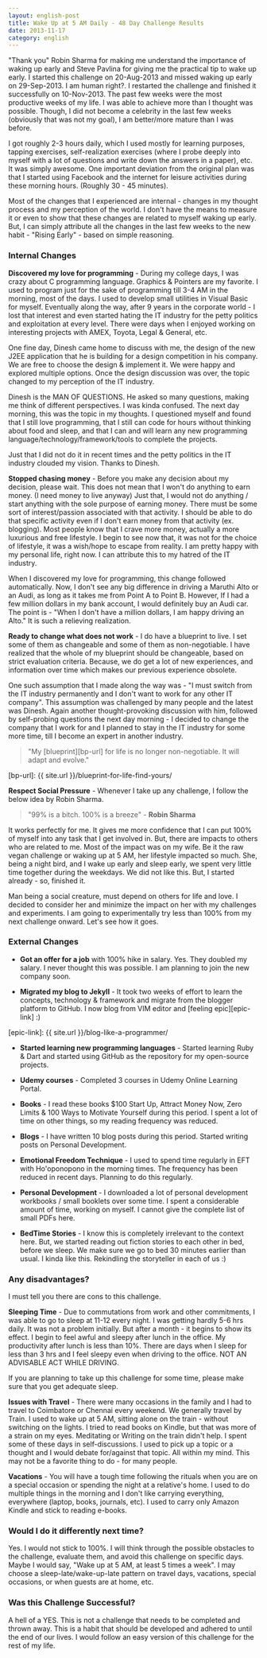 ```yaml
---
layout: english-post
title: Wake Up at 5 AM Daily - 48 Day Challenge Results
date: 2013-11-17
category: english
---
```


"Thank you" Robin Sharma for making me understand the importance of waking up early and Steve Pavlina for giving me the practical tip to wake up early. I started this challenge on 20-Aug-2013 and missed waking up early on 29-Sep-2013. I am human right?. I restarted the challenge and finished it successfully on 10-Nov-2013. The past few weeks were the most productive weeks of my life. I was able to achieve more than I thought was possible. Though, I did not become a celebrity in the last few weeks (obviously that was not my goal), I am better/more mature than I was before.  

I got roughly 2-3 hours daily, which I used mostly for learning purposes, tapping exercises, self-realization exercises (where I probe deeply into myself with a lot of questions and write down the answers in a paper), etc. It was simply awesome. One important deviation from the original plan was that I started using Facebook and the internet for leisure activities during these morning hours. (Roughly 30 - 45 minutes).  

Most of the changes that I experienced are internal - changes in my thought process and my perception of the world. I don't have the means to measure it or even to show that these changes are related to myself waking up early. But, I can simply attribute all the changes in the last few weeks to the new habit - "Rising Early" - based on simple reasoning.  


### Internal Changes

**Discovered my love for programming** - During my college days, I was crazy about C programming language. Graphics & Pointers are my favorite. I used to program just for the sake of programming till 3-4 AM in the morning, most of the days. I used to develop small utilities in Visual Basic for myself. Eventually along the way, after 9 years in the corporate world - I lost that interest and even started hating the IT industry for the petty politics and exploitation at every level. There were days when I enjoyed working on interesting projects with AMEX, Toyota, Legal & General, etc.  

One fine day, Dinesh came home to discuss with me, the design of the new J2EE application that he is building for a design competition in his company. We are free to choose the design & implement it. We were happy and explored multiple options. Once the design discussion was over, the topic changed to my perception of the IT industry.  

Dinesh is the MAN OF QUESTIONS. He asked so many questions, making me think of different perspectives. I was kinda confused. The next day morning, this was the topic in my thoughts. I questioned myself and found that I still love programming, that I still can code for hours without thinking about food and sleep, and that I can and will learn any new programming language/technology/framework/tools to complete the projects.  

Just that I did not do it in recent times and the petty politics in the IT industry clouded my vision. Thanks to Dinesh.  

**Stopped chasing money** - Before you make any decision about my decision, please wait. This does not mean that I won't do anything to earn money. (I need money to live anyway) Just that, I would not do anything / start anything with the sole purpose of earning money. There must be some sort of interest/passion associated with that activity. I should be able to do that specific activity even if I don't earn money from that activity (ex. blogging). Most people know that I crave more money, actually a more luxurious and free lifestyle. I begin to see now that, it was not for the choice of lifestyle, it was a wish/hope to escape from reality. I am pretty happy with my personal life, right now. I can attribute this to my hatred of the IT industry.  

When I discovered my love for programming, this change followed automatically. Now, I don't see any big difference in driving a Maruthi Alto or an Audi, as long as it takes me from Point A to Point B. However, If I had a few million dollars in my bank account, I would definitely buy an Audi car. The point is - "When I don't have a million dollars, I am happy driving an Alto."  It is such a relieving realization.  

**Ready to change what does not work** - I do have a blueprint to live. I set some of them as changeable and some of them as non-negotiable. I have realized that the whole of my blueprint should be changeable, based on strict evaluation criteria. Because, we do get a lot of new experiences, and information over time which makes our previous experience obsolete.  

One such assumption that I made along the way was - "I must switch from the IT industry permanently and I don't want to work for any other IT company". This assumption was challenged by many people and the latest was Dinesh. Again another thought-provoking discussion with him, followed by self-probing questions the next day morning - I decided to change the company that I work for and I planned to stay in the IT industry for some more time, till I become an expert in another industry.  

> "My [blueprint][bp-url] for life is no longer non-negotiable. It will adapt and evolve."  

[bp-url]: {{ site.url }}/blueprint-for-life-find-yours/

**Respect Social Pressure** - Whenever I take up any challenge, I follow the below idea by Robin Sharma.   

> "99% is a bitch. 100% is a breeze" - **Robin Sharma**  

It works perfectly for me. It gives me more confidence that I can put 100% of myself into any task that I get involved in. But, there are impacts to others who are related to me. Most of the impact was on my wife. Be it the raw vegan challenge or waking up at 5 AM, her lifestyle impacted so much. She, being a night bird, and I wake up early and sleep early, we spent very little time together during the weekdays. We did not like this. But, I started already - so, finished it.  

Man being a social creature, must depend on others for life and love. I decided to consider her and minimize the impact on her with my challenges and experiments. I am going to experimentally try less than 100% from my next challenge onward. Let's see how it goes.  

### External Changes

* **Got an offer for a job** with 100% hike in salary. Yes. They doubled my salary. I never thought this was possible. I am planning to join the new company soon.  

* **Migrated my blog to Jekyll** - It took two weeks of effort to learn the concepts, technology & framework and migrate from the blogger platform to GitHub. I now blog from VIM editor and [feeling epic][epic-link] :)  

[epic-link]: {{ site.url }}/blog-like-a-programmer/

* **Started learning new programming languages** - Started learning Ruby & Dart and started using GitHub as the repository for my open-source projects.  

* **Udemy courses** - Completed 3 courses in Udemy Online Learning Portal.   

* **Books** - I read these books $100 Start Up, Attract Money Now, Zero Limits & 100 Ways to Motivate Yourself during this period. I spent a lot of time on other things, so my reading frequency was reduced.  

* **Blogs** - I have written 10 blog posts during this period. Started writing posts on Personal Development.  

* **Emotional Freedom Technique** - I used to spend time regularly in EFT with Ho'oponopono in the morning times. The frequency has been reduced in recent days. Planning to do this regularly.  

* **Personal Development** - I downloaded a lot of personal development workbooks / small booklets over some time. I spent a considerable amount of time, working on myself. I cannot give the complete list of small PDFs here.  

* **BedTime Stories** - I know this is completely irrelevant to the context here. But, we started reading out fiction stories to each other in bed, before we sleep. We make sure we go to bed 30 minutes earlier than usual. I kinda like this. Rekindling the storyteller in each of us :)  

### Any disadvantages?

I must tell you there are cons to this challenge.   

**Sleeping Time** - Due to commutations from work and other commitments, I was able to go to sleep at 11-12 every night. I was getting hardly 5-6 hrs daily. It was not a problem initially. But after a month - it begins to show its effect. I begin to feel awful and sleepy after lunch in the office. My productivity after lunch is less than 10%. There are days when I sleep for less than 3 hrs and I feel sleepy even when driving to the office. NOT AN ADVISABLE ACT WHILE DRIVING.   
 
If you are planning to take up this challenge for some time, please make sure that you get adequate sleep.   

**Issues with Travel** - There were many occasions in the family and I had to travel to Coimbatore or Chennai every weekend. We generally travel by Train. I used to wake up at 5 AM, sitting alone on the train - without switching on the lights. I tried to read books on Kindle, but that was more of a strain on my eyes. Meditating or Writing on the train didn't help. I spent some of these days in self-discussions. I used to pick up a topic or a thought and I would debate for/against that topic. All within my mind. This may not be a favorite thing to do - for many people.   

**Vacations** - You will have a tough time following the rituals when you are on a special occasion or spending the night at a relative's home. I used to do multiple things in the morning and I don't like carrying everything, everywhere (laptop, books, journals, etc). I used to carry only Amazon Kindle and stick to reading e-books.   

### Would I do it differently next time?

Yes. I would not stick to 100%. I will think through the possible obstacles to the challenge, evaluate them, and avoid this challenge on specific days. Maybe I would say, "Wake up at 5 AM, at least 5 times a week". I may choose a sleep-late/wake-up-late pattern on travel days, vacations, special occasions, or when guests are at home, etc.

### Was this Challenge Successful?

A hell of a YES. This is not a challenge that needs to be completed and thrown away. This is a habit that should be developed and adhered to until the end of our lives. I would follow an easy version of this challenge for the rest of my life. 
